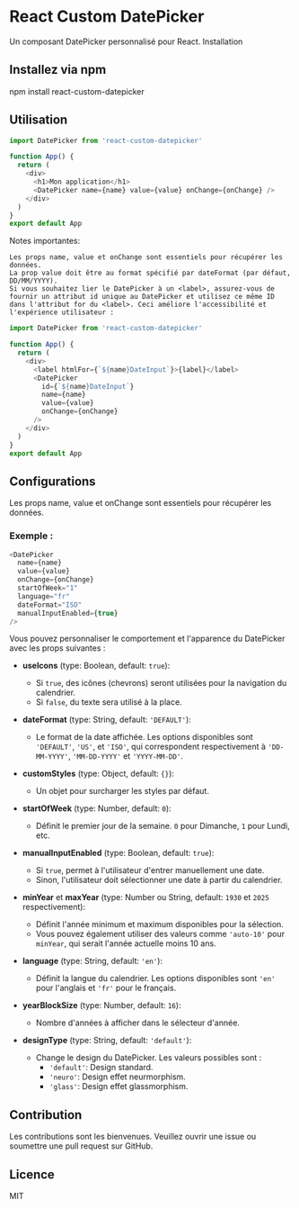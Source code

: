 # React Custom DatePicker

Un composant DatePicker personnalisé pour React.
Installation

## Installez via npm

npm install react-custom-datepicker

## Utilisation

```javascript
import DatePicker from 'react-custom-datepicker'

function App() {
  return (
    <div>
      <h1>Mon application</h1>
      <DatePicker name={name} value={value} onChange={onChange} />
    </div>
  )
}
export default App
```

Notes importantes:

    Les props name, value et onChange sont essentiels pour récupérer les données.
    La prop value doit être au format spécifié par dateFormat (par défaut, DD/MM/YYYY).
    Si vous souhaitez lier le DatePicker à un <label>, assurez-vous de fournir un attribut id unique au DatePicker et utilisez ce même ID dans l'attribut for du <label>. Ceci améliore l'accessibilité et l'expérience utilisateur :

```javascript
import DatePicker from 'react-custom-datepicker'

function App() {
  return (
    <div>
      <label htmlFor={`${name}DateInput`}>{label}</label>
      <DatePicker
        id={`${name}DateInput`}
        name={name}
        value={value}
        onChange={onChange}
      />
    </div>
  )
}
export default App
```

## Configurations

Les props name, value et onChange sont essentiels pour récupérer les données.

### Exemple :

```javascript
<DatePicker
  name={name}
  value={value}
  onChange={onChange}
  startOfWeek="1"
  language="fr"
  dateFormat="ISO"
  manualInputEnabled={true}
/>
```

Vous pouvez personnaliser le comportement et l'apparence du DatePicker avec les props suivantes :

- **useIcons** (type: Boolean, default: `true`):

  - Si `true`, des icônes (chevrons) seront utilisées pour la navigation du calendrier.
  - Si `false`, du texte sera utilisé à la place.

- **dateFormat** (type: String, default: `'DEFAULT'`):

  - Le format de la date affichée. Les options disponibles sont `'DEFAULT'`, `'US'`, et `'ISO'`, qui correspondent respectivement à `'DD-MM-YYYY'`, `'MM-DD-YYYY'` et `'YYYY-MM-DD'`.

- **customStyles** (type: Object, default: `{}`):

  - Un objet pour surcharger les styles par défaut.

- **startOfWeek** (type: Number, default: `0`):

  - Définit le premier jour de la semaine. `0` pour Dimanche, `1` pour Lundi, etc.

- **manualInputEnabled** (type: Boolean, default: `true`):

  - Si `true`, permet à l'utilisateur d'entrer manuellement une date.
  - Sinon, l'utilisateur doit sélectionner une date à partir du calendrier.

- **minYear** et **maxYear** (type: Number ou String, default: `1930` et `2025` respectivement):

  - Définit l'année minimum et maximum disponibles pour la sélection.
  - Vous pouvez également utiliser des valeurs comme `'auto-10'` pour `minYear`, qui serait l'année actuelle moins 10 ans.

- **language** (type: String, default: `'en'`):

  - Définit la langue du calendrier. Les options disponibles sont `'en'` pour l'anglais et `'fr'` pour le français.

- **yearBlockSize** (type: Number, default: `16`):

  - Nombre d'années à afficher dans le sélecteur d'année.

- **designType** (type: String, default: `'default'`):
  - Change le design du DatePicker. Les valeurs possibles sont :
    - `'default'`: Design standard.
    - `'neuro'`: Design effet neurmorphism.
    - `'glass'`: Design effet glassmorphism.

## Contribution

Les contributions sont les bienvenues. Veuillez ouvrir une issue ou soumettre une pull request sur GitHub.

## Licence

MIT

```

```
